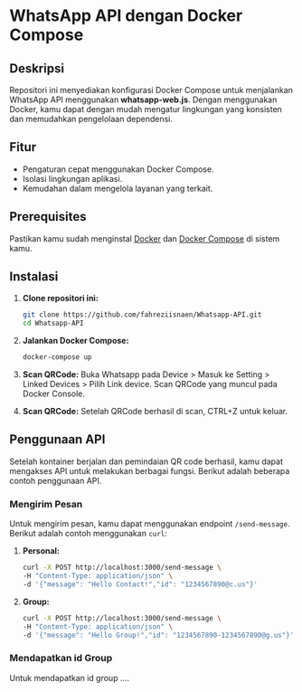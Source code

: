 # WhatsApp API dengan Docker Compose

## Deskripsi
Repositori ini menyediakan konfigurasi Docker Compose untuk menjalankan WhatsApp API menggunakan **whatsapp-web.js**. Dengan menggunakan Docker, kamu dapat dengan mudah mengatur lingkungan yang konsisten dan memudahkan pengelolaan dependensi.

## Fitur
- Pengaturan cepat menggunakan Docker Compose.
- Isolasi lingkungan aplikasi.
- Kemudahan dalam mengelola layanan yang terkait.

## Prerequisites
Pastikan kamu sudah menginstal [Docker](https://www.docker.com/get-started) dan [Docker Compose](https://docs.docker.com/compose/) di sistem kamu.

## Instalasi
1. **Clone repositori ini:**
   ```bash
   git clone https://github.com/fahreziisnaen/Whatsapp-API.git
   cd Whatsapp-API

2. **Jalankan Docker Compose:**
   ```bash
   docker-compose up

3. **Scan QRCode:**
  Buka Whatsapp pada Device > Masuk ke Setting > Linked Devices > Pilih Link device.
  Scan QRCode yang muncul pada Docker Console.

5. **Scan QRCode:**
  Setelah QRCode berhasil di scan, CTRL+Z untuk keluar.

## Penggunaan API

Setelah kontainer berjalan dan pemindaian QR code berhasil, kamu dapat mengakses API untuk melakukan berbagai fungsi. 
Berikut adalah beberapa contoh penggunaan API.


### Mengirim Pesan
Untuk mengirim pesan, kamu dapat menggunakan endpoint `/send-message`. Berikut adalah contoh menggunakan `curl`:

1. **Personal:**
   ```bash
   curl -X POST http://localhost:3000/send-message \
   -H "Content-Type: application/json" \
   -d '{"message": "Hello Contact!","id": "1234567890@c.us"}'

2. **Group:**
   ```bash
   curl -X POST http://localhost:3000/send-message \
   -H "Content-Type: application/json" \
   -d '{"message": "Hello Group!","id": "1234567890-1234567890@g.us"}'

### Mendapatkan id Group
Untuk mendapatkan id group ....





